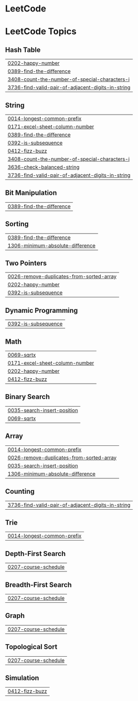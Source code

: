 # LeetCode
<!---LeetCode Topics Start-->
# LeetCode Topics
## Hash Table
|  |
| ------- |
| [0202-happy-number](https://github.com/prasad-nimbalkar/LeetCode/tree/master/0202-happy-number) |
| [0389-find-the-difference](https://github.com/prasad-nimbalkar/LeetCode/tree/master/0389-find-the-difference) |
| [3408-count-the-number-of-special-characters-i](https://github.com/prasad-nimbalkar/LeetCode/tree/master/3408-count-the-number-of-special-characters-i) |
| [3736-find-valid-pair-of-adjacent-digits-in-string](https://github.com/prasad-nimbalkar/LeetCode/tree/master/3736-find-valid-pair-of-adjacent-digits-in-string) |
## String
|  |
| ------- |
| [0014-longest-common-prefix](https://github.com/prasad-nimbalkar/LeetCode/tree/master/0014-longest-common-prefix) |
| [0171-excel-sheet-column-number](https://github.com/prasad-nimbalkar/LeetCode/tree/master/0171-excel-sheet-column-number) |
| [0389-find-the-difference](https://github.com/prasad-nimbalkar/LeetCode/tree/master/0389-find-the-difference) |
| [0392-is-subsequence](https://github.com/prasad-nimbalkar/LeetCode/tree/master/0392-is-subsequence) |
| [0412-fizz-buzz](https://github.com/prasad-nimbalkar/LeetCode/tree/master/0412-fizz-buzz) |
| [3408-count-the-number-of-special-characters-i](https://github.com/prasad-nimbalkar/LeetCode/tree/master/3408-count-the-number-of-special-characters-i) |
| [3636-check-balanced-string](https://github.com/prasad-nimbalkar/LeetCode/tree/master/3636-check-balanced-string) |
| [3736-find-valid-pair-of-adjacent-digits-in-string](https://github.com/prasad-nimbalkar/LeetCode/tree/master/3736-find-valid-pair-of-adjacent-digits-in-string) |
## Bit Manipulation
|  |
| ------- |
| [0389-find-the-difference](https://github.com/prasad-nimbalkar/LeetCode/tree/master/0389-find-the-difference) |
## Sorting
|  |
| ------- |
| [0389-find-the-difference](https://github.com/prasad-nimbalkar/LeetCode/tree/master/0389-find-the-difference) |
| [1306-minimum-absolute-difference](https://github.com/prasad-nimbalkar/LeetCode/tree/master/1306-minimum-absolute-difference) |
## Two Pointers
|  |
| ------- |
| [0026-remove-duplicates-from-sorted-array](https://github.com/prasad-nimbalkar/LeetCode/tree/master/0026-remove-duplicates-from-sorted-array) |
| [0202-happy-number](https://github.com/prasad-nimbalkar/LeetCode/tree/master/0202-happy-number) |
| [0392-is-subsequence](https://github.com/prasad-nimbalkar/LeetCode/tree/master/0392-is-subsequence) |
## Dynamic Programming
|  |
| ------- |
| [0392-is-subsequence](https://github.com/prasad-nimbalkar/LeetCode/tree/master/0392-is-subsequence) |
## Math
|  |
| ------- |
| [0069-sqrtx](https://github.com/prasad-nimbalkar/LeetCode/tree/master/0069-sqrtx) |
| [0171-excel-sheet-column-number](https://github.com/prasad-nimbalkar/LeetCode/tree/master/0171-excel-sheet-column-number) |
| [0202-happy-number](https://github.com/prasad-nimbalkar/LeetCode/tree/master/0202-happy-number) |
| [0412-fizz-buzz](https://github.com/prasad-nimbalkar/LeetCode/tree/master/0412-fizz-buzz) |
## Binary Search
|  |
| ------- |
| [0035-search-insert-position](https://github.com/prasad-nimbalkar/LeetCode/tree/master/0035-search-insert-position) |
| [0069-sqrtx](https://github.com/prasad-nimbalkar/LeetCode/tree/master/0069-sqrtx) |
## Array
|  |
| ------- |
| [0014-longest-common-prefix](https://github.com/prasad-nimbalkar/LeetCode/tree/master/0014-longest-common-prefix) |
| [0026-remove-duplicates-from-sorted-array](https://github.com/prasad-nimbalkar/LeetCode/tree/master/0026-remove-duplicates-from-sorted-array) |
| [0035-search-insert-position](https://github.com/prasad-nimbalkar/LeetCode/tree/master/0035-search-insert-position) |
| [1306-minimum-absolute-difference](https://github.com/prasad-nimbalkar/LeetCode/tree/master/1306-minimum-absolute-difference) |
## Counting
|  |
| ------- |
| [3736-find-valid-pair-of-adjacent-digits-in-string](https://github.com/prasad-nimbalkar/LeetCode/tree/master/3736-find-valid-pair-of-adjacent-digits-in-string) |
## Trie
|  |
| ------- |
| [0014-longest-common-prefix](https://github.com/prasad-nimbalkar/LeetCode/tree/master/0014-longest-common-prefix) |
## Depth-First Search
|  |
| ------- |
| [0207-course-schedule](https://github.com/prasad-nimbalkar/LeetCode/tree/master/0207-course-schedule) |
## Breadth-First Search
|  |
| ------- |
| [0207-course-schedule](https://github.com/prasad-nimbalkar/LeetCode/tree/master/0207-course-schedule) |
## Graph
|  |
| ------- |
| [0207-course-schedule](https://github.com/prasad-nimbalkar/LeetCode/tree/master/0207-course-schedule) |
## Topological Sort
|  |
| ------- |
| [0207-course-schedule](https://github.com/prasad-nimbalkar/LeetCode/tree/master/0207-course-schedule) |
## Simulation
|  |
| ------- |
| [0412-fizz-buzz](https://github.com/prasad-nimbalkar/LeetCode/tree/master/0412-fizz-buzz) |
<!---LeetCode Topics End-->